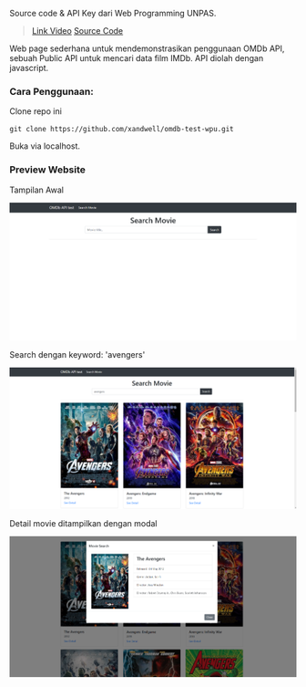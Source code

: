 Source code & API Key dari Web Programming UNPAS.

> [Link Video](https://youtu.be/TvOFqREy7A8?si=fBQdRr7__TJae-kh)
> [Source Code](https://github.com/sandhikagalih/rest-api/tree/master/5.%20apa-itu-public-api/wpu-movie)

Web page sederhana untuk mendemonstrasikan penggunaan OMDb API, sebuah Public API untuk mencari data film IMDb. API diolah dengan javascript.

### Cara Penggunaan:

Clone repo ini
```
git clone https://github.com/xandwell/omdb-test-wpu.git
```

Buka via localhost.

### Preview Website

Tampilan Awal

![tampilan awal](/images/Initial.png?raw=true)

Search dengan keyword: 'avengers'

![search test](/images/search-test.png?raw=true)


Detail movie ditampilkan dengan modal

![search test](/images/DetailModal.png?raw=true)